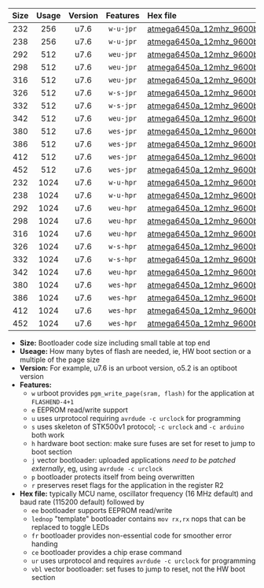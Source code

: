 |Size|Usage|Version|Features|Hex file|
|:-:|:-:|:-:|:-:|:--|
|232|256|u7.6|`w-u-jpr`|[atmega6450a_12mhz_9600bps_ur_vbl.hex](https://raw.githubusercontent.com/stefanrueger/urboot/main/atmega6450a_12mhz_9600bps_ur_vbl.hex)|
|238|256|u7.6|`w-u-jpr`|[atmega6450a_12mhz_9600bps_lednop_ur_vbl.hex](https://raw.githubusercontent.com/stefanrueger/urboot/main/atmega6450a_12mhz_9600bps_lednop_ur_vbl.hex)|
|292|512|u7.6|`weu-jpr`|[atmega6450a_12mhz_9600bps_ee_ur_vbl.hex](https://raw.githubusercontent.com/stefanrueger/urboot/main/atmega6450a_12mhz_9600bps_ee_ur_vbl.hex)|
|298|512|u7.6|`weu-jpr`|[atmega6450a_12mhz_9600bps_ee_lednop_ur_vbl.hex](https://raw.githubusercontent.com/stefanrueger/urboot/main/atmega6450a_12mhz_9600bps_ee_lednop_ur_vbl.hex)|
|316|512|u7.6|`weu-jpr`|[atmega6450a_12mhz_9600bps_ee_lednop_fr_ur_vbl.hex](https://raw.githubusercontent.com/stefanrueger/urboot/main/atmega6450a_12mhz_9600bps_ee_lednop_fr_ur_vbl.hex)|
|326|512|u7.6|`w-s-jpr`|[atmega6450a_12mhz_9600bps_vbl.hex](https://raw.githubusercontent.com/stefanrueger/urboot/main/atmega6450a_12mhz_9600bps_vbl.hex)|
|332|512|u7.6|`w-s-jpr`|[atmega6450a_12mhz_9600bps_lednop_vbl.hex](https://raw.githubusercontent.com/stefanrueger/urboot/main/atmega6450a_12mhz_9600bps_lednop_vbl.hex)|
|342|512|u7.6|`weu-jpr`|[atmega6450a_12mhz_9600bps_ee_lednop_fr_ce_ur_vbl.hex](https://raw.githubusercontent.com/stefanrueger/urboot/main/atmega6450a_12mhz_9600bps_ee_lednop_fr_ce_ur_vbl.hex)|
|380|512|u7.6|`wes-jpr`|[atmega6450a_12mhz_9600bps_ee_vbl.hex](https://raw.githubusercontent.com/stefanrueger/urboot/main/atmega6450a_12mhz_9600bps_ee_vbl.hex)|
|386|512|u7.6|`wes-jpr`|[atmega6450a_12mhz_9600bps_ee_lednop_vbl.hex](https://raw.githubusercontent.com/stefanrueger/urboot/main/atmega6450a_12mhz_9600bps_ee_lednop_vbl.hex)|
|412|512|u7.6|`wes-jpr`|[atmega6450a_12mhz_9600bps_ee_lednop_fr_vbl.hex](https://raw.githubusercontent.com/stefanrueger/urboot/main/atmega6450a_12mhz_9600bps_ee_lednop_fr_vbl.hex)|
|452|512|u7.6|`wes-jpr`|[atmega6450a_12mhz_9600bps_ee_lednop_fr_ce_vbl.hex](https://raw.githubusercontent.com/stefanrueger/urboot/main/atmega6450a_12mhz_9600bps_ee_lednop_fr_ce_vbl.hex)|
|232|1024|u7.6|`w-u-hpr`|[atmega6450a_12mhz_9600bps_ur.hex](https://raw.githubusercontent.com/stefanrueger/urboot/main/atmega6450a_12mhz_9600bps_ur.hex)|
|238|1024|u7.6|`w-u-hpr`|[atmega6450a_12mhz_9600bps_lednop_ur.hex](https://raw.githubusercontent.com/stefanrueger/urboot/main/atmega6450a_12mhz_9600bps_lednop_ur.hex)|
|292|1024|u7.6|`weu-hpr`|[atmega6450a_12mhz_9600bps_ee_ur.hex](https://raw.githubusercontent.com/stefanrueger/urboot/main/atmega6450a_12mhz_9600bps_ee_ur.hex)|
|298|1024|u7.6|`weu-hpr`|[atmega6450a_12mhz_9600bps_ee_lednop_ur.hex](https://raw.githubusercontent.com/stefanrueger/urboot/main/atmega6450a_12mhz_9600bps_ee_lednop_ur.hex)|
|316|1024|u7.6|`weu-hpr`|[atmega6450a_12mhz_9600bps_ee_lednop_fr_ur.hex](https://raw.githubusercontent.com/stefanrueger/urboot/main/atmega6450a_12mhz_9600bps_ee_lednop_fr_ur.hex)|
|326|1024|u7.6|`w-s-hpr`|[atmega6450a_12mhz_9600bps.hex](https://raw.githubusercontent.com/stefanrueger/urboot/main/atmega6450a_12mhz_9600bps.hex)|
|332|1024|u7.6|`w-s-hpr`|[atmega6450a_12mhz_9600bps_lednop.hex](https://raw.githubusercontent.com/stefanrueger/urboot/main/atmega6450a_12mhz_9600bps_lednop.hex)|
|342|1024|u7.6|`weu-hpr`|[atmega6450a_12mhz_9600bps_ee_lednop_fr_ce_ur.hex](https://raw.githubusercontent.com/stefanrueger/urboot/main/atmega6450a_12mhz_9600bps_ee_lednop_fr_ce_ur.hex)|
|380|1024|u7.6|`wes-hpr`|[atmega6450a_12mhz_9600bps_ee.hex](https://raw.githubusercontent.com/stefanrueger/urboot/main/atmega6450a_12mhz_9600bps_ee.hex)|
|386|1024|u7.6|`wes-hpr`|[atmega6450a_12mhz_9600bps_ee_lednop.hex](https://raw.githubusercontent.com/stefanrueger/urboot/main/atmega6450a_12mhz_9600bps_ee_lednop.hex)|
|412|1024|u7.6|`wes-hpr`|[atmega6450a_12mhz_9600bps_ee_lednop_fr.hex](https://raw.githubusercontent.com/stefanrueger/urboot/main/atmega6450a_12mhz_9600bps_ee_lednop_fr.hex)|
|452|1024|u7.6|`wes-hpr`|[atmega6450a_12mhz_9600bps_ee_lednop_fr_ce.hex](https://raw.githubusercontent.com/stefanrueger/urboot/main/atmega6450a_12mhz_9600bps_ee_lednop_fr_ce.hex)|

- **Size:** Bootloader code size including small table at top end
- **Useage:** How many bytes of flash are needed, ie, HW boot section or a multiple of the page size
- **Version:** For example, u7.6 is an urboot version, o5.2 is an optiboot version
- **Features:**
  + `w` urboot provides `pgm_write_page(sram, flash)` for the application at `FLASHEND-4+1`
  + `e` EEPROM read/write support
  + `u` uses urprotocol requiring `avrdude -c urclock` for programming
  + `s` uses skeleton of STK500v1 protocol; `-c urclock` and `-c arduino` both work
  + `h` hardware boot section: make sure fuses are set for reset to jump to boot section
  + `j` vector bootloader: uploaded applications *need to be patched externally*, eg, using `avrdude -c urclock`
  + `p` bootloader protects itself from being overwritten
  + `r` preserves reset flags for the application in the register R2
- **Hex file:** typically MCU name, oscillator frequency (16 MHz default) and baud rate (115200 default) followed by
  + `ee` bootloader supports EEPROM read/write
  + `lednop` "template" bootloader contains `mov rx,rx` nops that can be replaced to toggle LEDs
  + `fr` bootloader provides non-essential code for smoother error handing
  + `ce` bootloader provides a chip erase command
  + `ur` uses urprotocol and requires `avrdude -c urclock` for programming
  + `vbl` vector bootloader: set fuses to jump to reset, not the HW boot section
